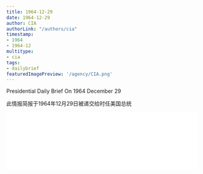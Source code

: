 ```yaml
---
title: 1964-12-29
date: 1964-12-29
author: CIA 
authorLink: "/authors/cia"
timestamp: 
- 1964
- 1964-12
multitype: 
- cia
tags: 
- dailybrief
featuredImagePreview: '/agency/CIA.png'
---
```



Presidential Daily Brief On 1964 December 29

此情报简报于1964年12月29日被递交给时任美国总统

<!--more-->





<div id="over" style="width:100%; overflow:hidden"> <iframe id="sFrame" name="sFrame" frameborder="no" border="0"  allowfullscreen marginwidth="0" scrolling="no" src = " /CIA/1964-12-29.html "  style = " position:absulute; width: 806px; top: 300;" > </iframe> </div>